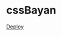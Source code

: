 # cssBayan

[Deploy]([https://ilsapunov.github.io/react-marvel-info-portal](https://ilsapunov.github.io/cssBayan/cssBayan/))
